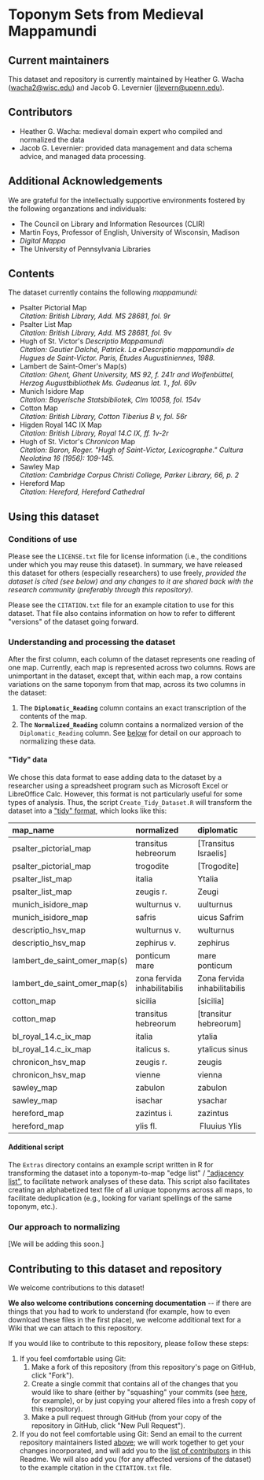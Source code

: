 # Toponym Sets from Medieval Mappamundi

## Current maintainers

This dataset and repository is currently maintained by Heather G. Wacha (<wacha2@wisc.edu>) and Jacob G. Levernier (<jlevern@upenn.edu>).

## Contributors

<!--
Initial contributors:
-->

- Heather G. Wacha: medieval domain expert who compiled and normalized the data
- Jacob G. Levernier: provided data management and data schema advice, and managed data processing.

## Additional Acknowledgements

We are grateful for the intellectually supportive environments fostered by the following organzations and individuals:

- The Council on Library and Information Resources (CLIR)
- Martin Foys, Professor of English, University of Wisconsin, Madison
- *Digital Mappa*
- The University of Pennsylvania Libraries

## Contents

The dataset currently contains the following *mappamundi:*

- Psalter Pictorial Map  
*Citation: British Library, Add. MS 28681, fol. 9r*
- Psalter List Map  
*Citation: British Library, Add. MS 28681, fol. 9v*
- Hugh of St. Victor's *Descriptio Mappamundi*  
*Citation: Gautier Dalché, Patrick. *La «Descriptio mappamundi» de Hugues de Saint-Victor.* Paris, Études Augustiniennes, 1988.*
- Lambert de Saint-Omer's Map(s)  
*Citation: Ghent, Ghent University, MS 92, f. 241r and Wolfenbüttel, Herzog Augustbibliothek Ms. Gudeanus lat. 1., fol. 69v*
- Munich Isidore Map  
*Citation: Bayerische Statsbibliotek, Clm 10058, fol. 154v*
- Cotton Map  
*Citation: British Library, Cotton Tiberius B v, fol. 56r*
- Higden Royal 14C IX Map  
*Citation: British Library, Royal 14.C IX, ff. 1v-2r*
- Hugh of St. Victor's *Chronicon* Map   
*Citation: Baron, Roger. "Hugh of Saint-Victor, Lexicographe." Cultura Neolatina 16 (1956): 109-145.*
- Sawley Map  
*Citation: Cambridge Corpus Christi College, Parker Library, 66, p. 2*
- Hereford Map  
*Citation: Hereford, Hereford Cathedral*

## Using this dataset

### Conditions of use

Please see the `LICENSE.txt` file for license information (i.e., the conditions under which you may reuse this dataset). In summary, we have released this dataset for others (especially researchers) to use freely, *provided the dataset is cited (see below) and any changes to it are shared back with the research community (preferably through this repository).*

Please see the `CITATION.txt` file for an example citation to use for this dataset. That file also contains information on how to refer to different "versions" of the dataset going forward.

### Understanding and processing the dataset

After the first column, each column of the dataset represents one reading of one map. Currently, each map is represented across two columns. Rows are unimportant in the dataset, except that, within each map, a row contains variations on the same toponym from that map, across its two columns in the dataset:

1. The **`Diplomatic_Reading`** column contains an exact transcription of the contents of the map.
1. The **`Normalized_Reading`** column contains a normalized version of the `Diplomatic_Reading` column. See [below](#our-approach-to-normalizing "Our approach to normalizing") for detail on our approach to normalizing these data.

#### "Tidy" data

We chose this data format to ease adding data to the dataset by a researcher using a spreadsheet program such as Microsoft Excel or LibreOffice Calc. However, this format is not particularly useful for some types of analysis. Thus, the script `Create_Tidy_Dataset.R` will transform the dataset into a ["tidy" format](http://r4ds.had.co.nz/tidy-data.html), which looks like this:

|map_name                     |normalized                   |diplomatic                   |
|:----------------------------|:----------------------------|:----------------------------|
|psalter_pictorial_map        |transitus hebreorum          |[Transitus Israelis]         |
|psalter_pictorial_map        |trogodite                    |[Trogodite]                  |
|psalter_list_map             |italia                       |Ytalia                       |
|psalter_list_map             |zeugis r.                    |Zeugi                        |
|munich_isidore_map           |wulturnus v.                 |uulturnus                    |
|munich_isidore_map           |safris                       |uicus Safrim                 |
|descriptio_hsv_map           |wulturnus v.                 |wulturnus                    |
|descriptio_hsv_map           |zephirus v.                  |zephirus                     |
|lambert_de_saint_omer_map(s) |ponticum mare                |mare ponticum                |
|lambert_de_saint_omer_map(s) |zona fervida inhabilitabilis |Zona fervida inhabilitabilis |
|cotton_map                   |sicilia                      |[sicilia]                    |
|cotton_map                   |transitus hebreorum          |[transitur hebreorum]        |
|bl_royal_14.c_ix_map         |italia                       |ytalia                       |
|bl_royal_14.c_ix_map         |italicus s.                  |ytalicus sinus               |
|chronicon_hsv_map            |zeugis r.                    |zeugis                       |
|chronicon_hsv_map            |vienne                       |vienna                       |
|sawley_map                   |zabulon                      |zabulon                      |
|sawley_map                   |isachar                      |ysachar                      |
|hereford_map                 |zazintus i.                  |zazintus                     |
|hereford_map                 |ylis fl.                     | Fluuius Ylis                |

#### Additional script

The `Extras` directory contains an example script written in R for transforming the dataset into a toponym-to-map "edge list" / ["adjacency list"](https://en.wikipedia.org/wiki/Adjacency_list "Wikipedia: 'Adjacency List'"), to facilitate network analyses of these data. This script also facilitates creating an alphabetized text file of all unique toponyms across all maps, to facilitate deduplication (e.g., looking for variant spellings of the same toponym, etc.).

### Our approach to normalizing

\[We will be adding this soon.]

## Contributing to this dataset and repository

We welcome contributions to this dataset!

**We also welcome contributions concerning documentation** -- if there are things that you had to work to understand (for example, how to even download these files in the first place), we welcome additional text for a Wiki that we can attach to this repository.

If you would like to contribute to this repository, please follow these steps:

1. If you feel comfortable using Git:
    1. Make a fork of this repository (from this repository's page on GitHub, click "Fork").
    1. Create a single commit that contains all of the changes that you would like to share (either by "squashing" your commits (see [here](http://stackoverflow.com/a/5189600 'StackOverflow: Squash my last X commits together using Git'), for example), or by just copying your altered files into a fresh copy of this repository).
    1. Make a pull request through GitHub (from your copy of the repository in GitHub, click "New Pull Request").
1. If you do not feel comfortable using Git: Send an email to the current repository maintainers listed [above](#current-maintainers 'Current maintainers'); we will work together to get your changes incorporated, and will add you to the [list of contributors](#contributors "List of contributors") in this Readme. We will also add you (for any affected versions of the dataset) to the example citation in the `CITATION.txt` file.

